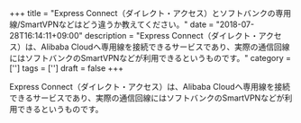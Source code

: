 +++
title = "Express Connect（ダイレクト・アクセス）とソフトバンクの専用線/SmartVPNなどはどう違うか教えてください。"
date = "2018-07-28T16:14:11+09:00"
description = "Express Connect（ダイレクト・アクセス）は、Alibaba Cloudへ専用線を接続できるサービスであり、実際の通信回線にはソフトバンクのSmartVPNなどが利用できるというものです。"
category = ['']
tags = ['']
draft = false
+++

Express Connect（ダイレクト・アクセス）は、Alibaba Cloudへ専用線を接続できるサービスであり、実際の通信回線にはソフトバンクのSmartVPNなどが利用できるというものです。
